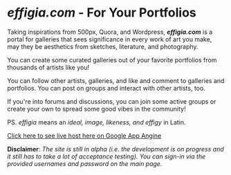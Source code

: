 # *effigia.com* - For Your Portfolios

Taking inspirations from 500px, Quora, and Wordpress, ***effigia.com*** is a portal for galleries that sees significance in every work of art you make, may they be aesthetics from sketches, literature, and photography.

You can create some curated galleries out of your favorite portfolios from thousands of artists like you!

You can follow other artists, galleries, and like and comment to galleries and portfolios. You can post on groups and interact with other artists, too.

If you're into forums and discussions, you can join some active groups or create your own to spread some good vibes in the community!

PS. *effigia* means an *ideal, image, likeness, and effigy* in Latin.

[Click here to see live host here on Google App Angine](https://effigia-172804.appspot.com)

**Disclaimer**: *The site is still in alpha (i.e. the development is on progress and it still has to take a lot of acceptance testing). You can sign-in via the provided usernames and password on the main page.*